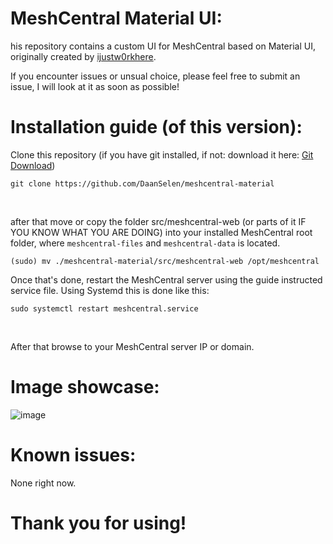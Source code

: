 # MeshCentral Material UI:
his repository contains a custom UI for MeshCentral based on Material UI, originally created by [ijustw0rkhere](https://github.com/ijustw0rkhere).

If you encounter issues or unsual choice, please feel free to submit an issue, I will look at it as soon as possible!

# Installation guide (of this version):

Clone this repository (if you have git installed, if not: download it here: [Git Download](https://git-scm.com/downloads))<br>

```shell
git clone https://github.com/DaanSelen/meshcentral-material
```
<br>

after that move or copy the folder src/meshcentral-web (or parts of it IF YOU KNOW WHAT YOU ARE DOING) into your installed MeshCentral root folder, where `meshcentral-files` and `meshcentral-data` is located.

```shell
(sudo) mv ./meshcentral-material/src/meshcentral-web /opt/meshcentral
```

Once that's done, restart the MeshCentral server using the guide instructed service file. Using Systemd this is done like this:<br>

```shell
sudo systemctl restart meshcentral.service
```
<br>

After that browse to your MeshCentral server IP or domain.<br>

# Image showcase:

![image](https://github.com/DaanSelen/meshcentral-material/assets/80752476/37a440aa-aecc-4279-bf0f-1c4da2355e5e)

# Known issues:

None right now.

# Thank you for using!
